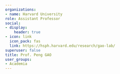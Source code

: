 ```yaml
---
organizations:
- name: Harvard University
role: Assistant Professor
social:
- display:
    header: true
- icon: link
  icon_pack: fas
  link: https://hsph.harvard.edu/research/gao-lab/
superuser: false
title: Prof. Peng GAO
user_groups:
- Academia
---
```


